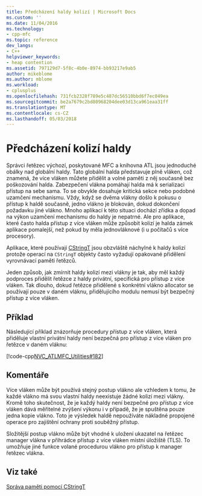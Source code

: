 ```yaml
---
title: Předcházení haldy kolizí | Microsoft Docs
ms.custom: ''
ms.date: 11/04/2016
ms.technology:
- cpp-mfc
ms.topic: reference
dev_langs:
- C++
helpviewer_keywords:
- heap contention
ms.assetid: 797129d7-5f8c-4b0e-8974-bb93217e9ab5
author: mikeblome
ms.author: mblome
ms.workload:
- cplusplus
ms.openlocfilehash: 731fcb2328f789e5c487dc56510bbd6f7ec049ea
ms.sourcegitcommit: be2a7679c2bd80968204dee03d13ca961eaa31ff
ms.translationtype: MT
ms.contentlocale: cs-CZ
ms.lasthandoff: 05/03/2018
---
```

# <a name="avoidance-of-heap-contention"></a>Předcházení kolizí haldy
Správci řetězec výchozí, poskytované MFC a knihovna ATL jsou jednoduché obálky nad globální haldy. Tato globální halda představuje plně vláken, což znamená, že více vláken můžete přidělit a volné paměti z něj současně bez poškozování halda. Zabezpečení vlákna pomáhají halda má k serializaci přístup na sebe sama. To se obvykle dosahuje kritická sekce nebo podobné uzamčení mechanismu. Vždy, když se dvěma vlákny došlo k pokusu o přístup k haldě současně, jedno vlákno je blokován, dokud dokončení požadavku jiné vlákno. Mnoho aplikací k této situaci dochází zřídka a dopad na výkon uzamčení mechanismu do haldy je nepatrné. Ale pro aplikace, které často halda přístup z více vláken může způsobit kolizí je halda zámek aplikace pomalejší, než pokud by měla jednovláknové (i u počítačů s více procesory).  
  
 Aplikace, které používají [CStringT](../atl-mfc-shared/reference/cstringt-class.md) jsou obzvláště náchylné k haldy kolizí protože operací na `CStringT` objekty často vyžadují opakované přidělení vyrovnávací paměti řetězců.  
  
 Jeden způsob, jak zmírnit haldy kolizí mezi vlákny je tak, aby měl každý podproces přidělit řetězce z haldy privátní, specifická pro přístup z více vláken. Tak dlouho, dokud řetězce přidělené s konkrétní vlákno allocator se používají pouze v daném vláknu, přidělujícího modulu nemusí být bezpečný přístup z více vláken.  
  
## <a name="example"></a>Příklad  
 Následující příklad znázorňuje procedury přístup z více vláken, která přiděluje vlastní privátní haldy není bezpečná pro přístup z více vláken pro řetězce v daném vláknu:  
  
 [!code-cpp[NVC_ATLMFC_Utilities#182](../atl-mfc-shared/codesnippet/cpp/avoidance-of-heap-contention_1.cpp)]  
  
## <a name="comments"></a>Komentáře  
 Více vláken může být používá stejný postup vlákno ale vzhledem k tomu, že každé vlákno má svou vlastní haldy neexistuje žádné kolizí mezi vlákny. Kromě toho skutečnost, že je každý haldy není bezpečné pro přístup z více vláken dává měřitelné zvýšení výkonu i v případě, že je spuštěna pouze jedna kopie vlákno. Toto je výsledek haldě nepoužíváte nákladné propojené operace pro zajištění ochrany proti souběžný přístup.  
  
 Složitější postup vlákno může být vhodné k uložení ukazatel na řetězec manager vlákna v přihrádce přístup z více vláken místní úložiště (TLS). To umožňuje jiné funkce volané procedurou vlákno pro přístup k manager řetězec vlákna.  
  
## <a name="see-also"></a>Viz také  
 [Správa paměti pomocí CStringT](../atl-mfc-shared/memory-management-with-cstringt.md)

